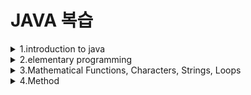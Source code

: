 # JAVA 복습

<details>

<summary>1.introduction to java</summary>

## 1.introduction to java

#### Intro

- source code란 high-level language로 쓰여진 프로그램을 뜻한다.
- source code는 컴퓨터가 이해할 수 없으며 이해할 수 있는 코드로 바꿔주는 tool을 interpreter 또는 compiler라고 한다.
- interpreter는 source code로 부터 statement를 읽어 machine code로 바꿔 바로 실행한다.
- compiler는 전체 source code를 machine code file로 바꾸고 그 파일이 실행된다.

#### Why Java?

- Java is simple: Java는 C++과 비슷하지만 더 기능적이고 단점은 적다.
- Java is object-oriented: Java는 객체지향적인 언어이다.
- Java is distributed: Java는 networking capability를 가지고 있다.
- Java is interpreted: Source code는 컴파일 시 OS가 인식할 수 없는 bytecode(.class file)로 변환된다. 그리고 JVM이 bytecode를 OS가 인식할 수 있게 해준다. 따라서 OS에 종속적이지 않고 java 파일 하나만 만들면 어느 디바이스에서든 실행할 수 있다.
- Java is robust: Java는 다른 언어에서 나타나는 problem이나 error를 발견할 수 있으며 runtime exception handling 특징을 가지고 있다.
- Java is secure: Java는 잘못된 프로그램으로 인한 피해를 줄이기 위해 여러 보안 메커니즘을 구현했다.
- Java is architecture-neutral: 한 번 써지면 어디서든지 실행 가능하다. (JVM의 특징)
- Java is portable: 바로 위의 특징으로 인해 Java는 portable하다.
- Java is multithreaded
- Java is dynamic: Java는 진화하는 것에 적응하도록 설계되었다. 새로운 기능은 필요할 때마다 쉽게 추가될 수 있다.

#### JVM, JRE, JDK

- JVM은 위에서 설명한 것과 같고 JRE는 JVM을 생성하는 디스크 상의 부분이다. JDK는 개발자들이 JVM과 JRE에 의해 실행되고 구동될 수 있는 자바 프로그램을 생성할 수 있게 도와준다.

#### Java Program 실행 과정

- .Java 형식으로 파일을 저장한다. file name과 public class 'name'이 반드시 같아야 한다.
- .class file로 Compile 된다. 예시로 javac Welcome.java가 있으며 문법적인 에러가 없다면 Welcome.class라는 파일이 생성된다.
- .class file은 JVM에 의해 실행된다.
</details>

<details>

<summary>2.elementary programming</summary>

## 2.elementary programming

#### Identifiers

- identifier는 letter, digit, undersores, dollar sign으로 이루어진다.
- 숫자로 시작할 수 없다.
- reserved word와 겹치면 안 된다.
- true, false, null도 될 수 없다.
- 길이 제한 없다.

#### Constants

- final datatype CONSTANTNAME = VALUE; 과 같은 식으로 작성

#### Naming Conventions

- 의미 있는 이름을 사용한다.
- variable과 method 이름: 소문자를 사용한다. 다른 단어들이 붙어 있는 경우 대문자로 구분한다.
- class 이름: 대문자로 시작한다.
- 상수: 글자 전부 대문자로 이루어져 있으며 다른 단어들은 밑줄로 구분한다.

#### Floating-point Number

- floating-poing number는 근사치이다.
- 예를 들어, System.out.println(1.0-0.1-0.1-0.1-0.1-0.1); -> 0.5000000000000001, Not 0.5
- 따라서 Integer를 통해 계산하는 것이 정확하다.

#### Exponent Operation

- Math.pow(2, 3); -> 8

#### Literals

- 프로그램에서 직접 표현한 값을 의미한다.

#### Integer Literals

- Integer literal은 정수 변수에 할당될 수 있다.
- 범위가 안 맞으면 컴파일 오류가 날 수 있다.
- 범위는 -2<sup>31</sup> 부터 2<sup>31</sup>-1 까지이다.
- Long type으로 나타내기 위해 뒤에 L을 붙일 수 있다. 예를 들어 2147483548L

#### Floating-Poing Literals

- 기본적으로, floating-point literal은 double type value와 같이 다뤄진다.
- 뒤에 F를 붙이거나 D를 붙여서 float, double로 만들 수 있다.
- Double type과 Float type의 차이점은 Double type이 더 정밀하다는 것이다.

#### Current Time

- currentTimeMillis 메소드는 01-01-1970 부터 지금까지의 시간을 밀리초로 반환한다.

#### Numeric Type Conversion

- 다른 type 끼리 연산을 할 때 한 가지 타입으로 통합돼서 계산된다. 우선순위는 double > float > long > int 이다.

#### Type Casting

- type을 확장할 때는 암시적으로 캐스팅 해주지만 type을 축소할 때는 명시적으로 캐스팅 해준다.

#### Operator ^

- 두 bool 값이 서로 같을 때 false

#### Conditional Expressions

- y = (x>0)?1:-1; ==> 조건문이 참이면 1 거짓이면 -1
</details>

<details>

<summary>3.Mathematical Functions, Characters, Strings, Loops</summary>

## 3.Mathematical Functions, Characters, Strings, Loops

#### Mathematical Function

- Java는 Math 클래스를 통해 유용한 메소드를 제공한다.
- 예를 들어 상수 PI, E가 있고 메소드 min, max, abs 등이 있다.

#### The random Method

- Math.random()
- 랜덤으로 double형의 value를 생성한다. 범위 0.0 ~ 1.0

#### Character Data Type

- char형의 variable도 증감연산이 가능하다.

#### Unicode Format

- Java character는 Unicode를 사용한다.

#### The String Type

- char형은 오직 하나의 문자만 표현한다.
- 문자열을 표현하기 위해서는 String이라는 데이터형을 사용해야 한다.
- String은 몇 Java 라이브러리에 predefined 되어 있지만 primitive type은 아니다.
- 이는 reference type이며 Ch.9에서 다시 볼 예정이다.

#### Instance method and static method

- object 기반의 메소드를 Instance method라고 하고 object 없이 실행될 수 있는 메소드를 static method라고 한다.

#### Conversion between Strings and Numbers

- parseInt를 사용하거나 String s = number + ""; 등과 같은 방법이 있다.

#### Caution when loop

- loop 조건문에서 floating-point value를 사용하면 안된다.
- floating-point value는 근사치이므로, 이들을 사용하면 정확한 결과가 나오지 않는다.

#### do-while loop

- 최소 한 번은 실행한다.

#### 어떤 loop를 쓸까?

- 일반적으로 반복 횟수가 정해져 있을 때 for문을 사용한다.
- while은 반복 횟수가 정해져 있지 않거나 input이 0일때까지 하는 반복 때 사용한다.
- do-while은 while을 사용하고 싶은데 한 번은 실행해야 할 때 사용한다.
</details>

<details>

<summary>4.Method</summary>

## 4.method

### Defining Methods

- Method signature는 method name과 parameter list로 이루어져 있다.
- Method header에 정의된 변수를 formal parameter라고 한다.
- 함수를 정의할 때 static을 사용하면 객체를 생성하지 않고도 사용할 수 있다.
- 함수를 실행할 때 parameter에 넣는 변수를 actual parameter 혹은 argument라고 한다.
- return value type대로 return 해야 한다.

### Reuse Methods from Other Classes

- 같은 패키지에 있으면 import할 필요 없이, ClassName.methodName을 통해 다른 class의 메소드를 사용할 수 있다.
- pass by value: 복사된 데이터를 전달하여 구성함으로써, 값을 수정해도 원본의 데이터에는 영향을 주지 않는다.

### Overloading Methods

- 메소드 이름은 같고 parameter list는 다르다.
- 리턴값만 다른 것은 오버로딩이라고 볼 수 없다.
- 접근 제어자도 자유롭게 지정 가능하다.
- 사용하는 이유는 같은 기능을 하는 메소드를 하나의 이름으로 사용할 수 있고 메소드 이름을 절약할 수 있기 때문이다.
</details>
